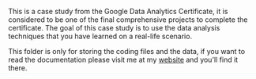 This is a case study from the Google Data Analytics Certificate, it is considered to be one of the final comprehensive projects to complete the certificate. The goal of this case study is to use the data analysis techniques that you have learned on a real-life scenario.

This folder is only for storing the coding files and the data, if you want to read the documentation please visit me at my [website](https://assimalahmadi.github.io/Portfolio) and you'll find it there.
